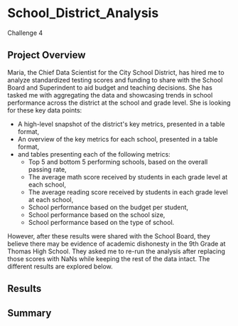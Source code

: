 # School_District_Analysis
Challenge 4
## Project Overview
Maria, the Chief Data Scientist for the City School District, has hired me to analyze standardized testing scores and funding to share with the School Board and Superindent to aid budget and teaching decisions. She has tasked me with aggregating the data and showcasing trends in school performance across the district at the school and grade level. She is looking for these key data points:
- A high-level snapshot of the district's key metrics, presented in a table format,
- An overview of the key metrics for each school, presented in a table format,
- and tables presenting each of the following metrics:
    - Top 5 and bottom 5 performing schools, based on the overall passing rate,
    - The average math score received by students in each grade level at each school,
    - The average reading score received by students in each grade level at each school,
    - School performance based on the budget per student,
    - School performance based on the school size,
    - School performance based on the type of school.

However, after these results were shared with the School Board, they believe there may be evidence of academic dishonesty in the 9th Grade at Thomas High School. They asked me to re-run the analysis after replacing those scores with NaNs while keeping the rest of the data intact. The different results are explored below.
## Results

## Summary

